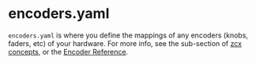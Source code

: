 # encoders.yaml

`encoders.yaml` is where you define the mappings of any encoders (knobs, faders, etc) of your hardware. For more info, see the sub-section of [zcx concepts](../../lessons/getting-started/zcx-concepts.md#encoder-mappings), or the [Encoder Reference](../encoder-reference.md).
